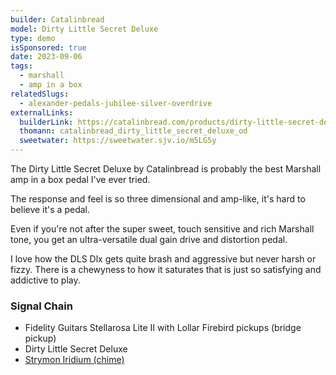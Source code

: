 ```yaml
---
builder: Catalinbread
model: Dirty Little Secret Deluxe
type: demo
isSponsored: true
date: 2023-09-06
tags:
  - marshall
  - amp in a box
relatedSlugs:
  - alexander-pedals-jubilee-silver-overdrive
externalLinks:
  builderLink: https://catalinbread.com/products/dirty-little-secret-deluxe
  thomann: catalinbread_dirty_little_secret_deluxe_od
  sweetwater: https://sweetwater.sjv.io/m5LG5y
---
```


The Dirty Little Secret Deluxe by Catalinbread is probably the best Marshall amp in a box pedal I've ever tried.

The response and feel is so three dimensional and amp-like, it's hard to believe it's a pedal.

Even if you're not after the super sweet, touch sensitive and rich Marshall tone, you get an ultra-versatile dual gain drive and distortion pedal.

I love how the DLS Dlx gets quite brash and aggressive but never harsh or fizzy. There is a chewyness to how it saturates that is just so satisfying and addictive to play.

### Signal Chain

- Fidelity Guitars Stellarosa Lite II with Lollar Firebird pickups (bridge pickup)
- Dirty Little Secret Deluxe
- [Strymon Iridium (chime)](/demos/strymon-iridium)
